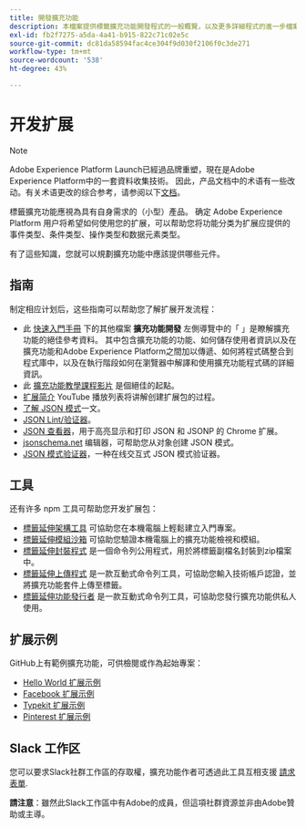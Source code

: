 ```yaml
---
title: 開發擴充功能
description: 本檔案提供標籤擴充功能開發程式的一般概覽，以及更多詳細程式的進一步檔案連結。
exl-id: fb2f7275-a5da-4a41-b915-822c71c02e5c
source-git-commit: dc81da58594fac4ce304f9d030f2106f0c3de271
workflow-type: tm+mt
source-wordcount: '538'
ht-degree: 43%

---
```


# 开发扩展

>[!NOTE]
>
>Adobe Experience Platform Launch已經過品牌重塑，現在是Adobe Experience Platform中的一套資料收集技術。 因此，产品文档中的术语有一些改动。有关术语更改的综合参考，请参阅以下[文档](../../term-updates.md)。

標籤擴充功能應視為具有自身需求的（小型）產品。 确定 Adobe Experience Platform 用户将希望如何使用您的扩展，可以帮助您将功能分类为扩展应提供的事件类型、条件类型、操作类型和数据元素类型。

有了這些知識，您就可以規劃擴充功能中應該提供哪些元件。

## 指南

制定相应计划后，这些指南可以帮助您了解扩展开发流程：

* 此 [快速入門手冊](../getting-started.md) 下的其他檔案 **擴充功能開發** 左側導覽中的「 」是瞭解擴充功能的絕佳參考資料。 其中包含擴充功能的功能、如何儲存使用者資訊以及在擴充功能和Adobe Experience Platform之間加以傳遞、如何將程式碼整合到程式庫中，以及在執行階段如何在瀏覽器中解譯和使用擴充功能程式碼的詳細資訊。
* 此 [擴充功能教學課程影片](https://youtu.be/rxjtC9o4rl0) 是個絕佳的起點。
* [扩展简介](https://www.youtube.com/playlist?list=PLOdw8u2F8CIgynzKrPEwCPuDxzHW1WP5m) YouTube 播放列表将讲解创建扩展包的过程。
* [了解 JSON 模式](https://spacetelescope.github.io/understanding-json-schema/index.html#)一文。
* [JSON Lint/验证器](https://jsonlint.com/)。
* [JSON 查看器](https://chrome.google.com/webstore/detail/json-viewer/gbmdgpbipfallnflgajpaliibnhdgobh)，用于高亮显示和打印 JSON 和 JSONP 的 Chrome 扩展。
* [jsonschema.net](https://jsonschema.net/#/editor) 编辑器，可帮助您从对象创建 JSON 模式。
* [JSON 模式验证器](https://www.jsonschemavalidator.net)，一种在线交互式 JSON 模式验证器。

## 工具

还有许多 npm 工具可帮助您开发扩展包：

* [標籤延伸架構工具](https://www.npmjs.com/package/@adobe/reactor-scaffold) 可協助您在本機電腦上輕鬆建立入門專案。
* [標籤延伸模組沙箱](https://www.npmjs.com/package/@adobe/reactor-sandbox) 可協助您驗證本機電腦上的擴充功能檢視和模組。
* [標籤延伸封裝程式](https://www.npmjs.com/package/@adobe/reactor-packager) 是一個命令列公用程式，用於將標籤副檔名封裝到zip檔案中。
* [標籤延伸上傳程式](https://www.npmjs.com/package/@adobe/reactor-uploader) 是一款互動式命令列工具，可協助您輸入技術帳戶認證，並將擴充功能套件上傳至標籤。
* [標籤延伸功能發行者](https://www.npmjs.com/package/@adobe/reactor-releaser) 是一款互動式命令列工具，可協助您發行擴充功能供私人使用。

## 扩展示例

GitHub上有範例擴充功能，可供檢閱或作為起始專案：

* [Hello World 扩展示例](https://github.com/adobe/reactor-helloworld-extension)
* [Facebook 扩展示例](https://github.com/Adobe-Marketing-Cloud-Activation/extension-facebookpixel)
* [Typekit 扩展示例](https://github.com/jeffchasin/extension-typekit)
* [Pinterest 扩展示例](https://github.com/jeffchasin/extension-pinterest)

## Slack 工作区

您可以要求Slack社群工作區的存取權，擴充功能作者可透過此工具互相支援 [請求表單](https://docs.google.com/forms/d/e/1FAIpQLScq1m63YkDrRpvPLhzUqtfoleWiDDTTXZsSivIXRfFdlSMzpQ/viewform).

**請注意**：雖然此Slack工作區中有Adobe的成員，但這項社群資源並非由Adobe贊助或主導。
